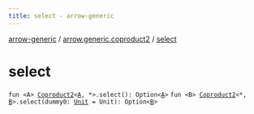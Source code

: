 ```yaml
---
title: select - arrow-generic
---
```


[arrow-generic](../index.html) / [arrow.generic.coproduct2](index.html) / [select](./select.html)

# select

`fun <A> `[`Coproduct2`](-coproduct2.html)`<`[`A`](select.html#A)`, *>.select(): Option<`[`A`](select.html#A)`>`
`fun <B> `[`Coproduct2`](-coproduct2.html)`<*, `[`B`](select.html#B)`>.select(dummy0: `[`Unit`](https://kotlinlang.org/api/latest/jvm/stdlib/kotlin/-unit/index.html)` = Unit): Option<`[`B`](select.html#B)`>`